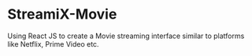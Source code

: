 # StreamiX-Movie
Using React JS to create a Movie streaming interface similar to platforms like Netflix, Prime Video etc.
